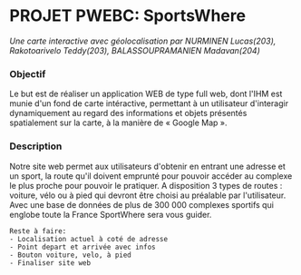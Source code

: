 # PROJET PWEBC: SportsWhere
_Une carte interactive avec géolocalisation par NURMINEN Lucas(203), Rakotoarivelo Teddy(203), BALASSOUPRAMANIEN Madavan(204)_

### Objectif
Le but est de réaliser un application WEB de type full web, dont l'IHM est munie d'un fond de carte intéractive, permettant à un utilisateur d'interagir dynamiquement au regard des informations et objets présentés spatialement sur la carte, à la manière de « Google Map ».

### Description
Notre site web permet aux utilisateurs d'obtenir en entrant une adresse et un sport, la route qu'il doivent emprunté pour pouvoir accéder au complexe le plus proche pour pouvoir le pratiquer. A disposition 3 types de routes : voiture, vélo ou à pied qui devront être choisi au préalable par l'utilisateur.
Avec une base de données de plus de 300 000 complexes sportifs qui englobe toute la France SportWhere sera vous guider.



    Reste à faire:
    - Localisation actuel à coté de adresse
    - Point depart et arrivée avec infos
    - Bouton voiture, velo, à pied
    - Finaliser site web
